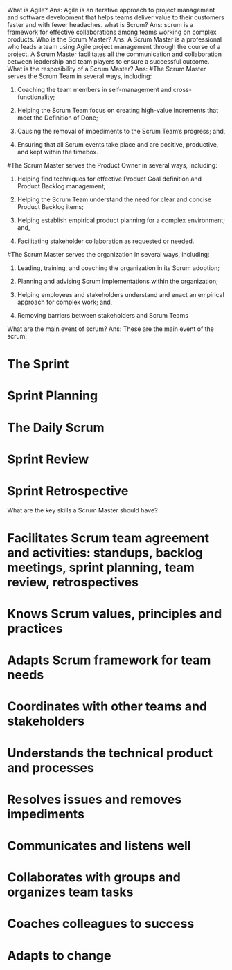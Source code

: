 What is Agile?
Ans: Agile is an iterative approach to project management and software development that helps teams deliver value to their customers faster and with fewer headaches.
what is Scrum?
Ans: scrum is a framework for effective collaborations among teams working on complex products.
Who is the Scrum Master?
Ans: A Scrum Master is a professional who leads a team using Agile project management through the course of a project. A Scrum Master facilitates all the communication and collaboration between leadership and team players to ensure a successful outcome.
What is the resposibility of a Scrum Master?
Ans:
#The Scrum Master serves the Scrum Team in several ways, including:

1. Coaching the team members in self-management and cross-functionality;

2. Helping the Scrum Team focus on creating high-value Increments that meet the Definition of Done;

3. Causing the removal of impediments to the Scrum Team’s progress; and,

4. Ensuring that all Scrum events take place and are positive, productive, and kept within the timebox.

#The Scrum Master serves the Product Owner in several ways, including:

1. Helping find techniques for effective Product Goal definition and Product Backlog management;

2. Helping the Scrum Team understand the need for clear and concise Product Backlog items;

3. Helping establish empirical product planning for a complex environment; and,

4. Facilitating stakeholder collaboration as requested or needed.

#The Scrum Master serves the organization in several ways, including:

1. Leading, training, and coaching the organization in its Scrum adoption;

2. Planning and advising Scrum implementations within the organization;

3. Helping employees and stakeholders understand and enact an empirical approach for complex work; and,

4. Removing barriers between stakeholders and Scrum Teams

What are the main event of scrum?
Ans: These are the main event of the scrum:

# The Sprint

# Sprint Planning

# The Daily Scrum

# Sprint Review

# Sprint Retrospective

What are the key skills a Scrum Master should have?

# Facilitates Scrum team agreement and activities: standups, backlog meetings, sprint planning, team review, retrospectives

# Knows Scrum values, principles and practices

# Adapts Scrum framework for team needs

# Coordinates with other teams and stakeholders

# Understands the technical product and processes

# Resolves issues and removes impediments

# Communicates and listens well

# Collaborates with groups and organizes team tasks

# Coaches colleagues to success

# Adapts to change
